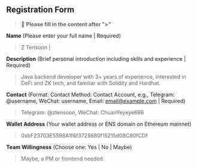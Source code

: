 ## Registration Form

> 📝 **Please fill in the content after ">"**

**Name** (Please enter your full name | Required)
>Z Tensoon |

**Description** (Brief personal introduction including skills and experience | Required)
>Java backend developer with 3+ years of experience, interested in DeFi and ZK tech, and familiar with Solidity and Hardhat.

**Contact** (Format: Contact Method: Contact Account, e.g., Telegram: @username, WeChat: username, Email: email@example.com | Required)
>Telegram: @ztensoon, WeChat: ChuanYeyeye666

**Wallet Address** (Your wallet address or ENS domain on Ethereum mainnet)
>0xbF23703E5598A1f6f3725680f15215d08C80fCDf

**Team Willingness** (Choose one: Yes | No | Maybe)
>Maybe, a PM or frontend needed.